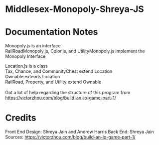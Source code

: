 # Middlesex-Monopoly-Shreya-JS
Documentation Notes
=======
Monopoly.js is an interface <br>
RailRoadMonopoly.js, Color.js, and UtilityMonopoly.js implement the Monopoly Interface<br>

Location.js is a class <br>
Tax, Chance, and CommunityChest extend Location<br>
Ownable extends Location<br>
RailRoad, Property, and Utility extend Ownable<br><br>
Got a lot of help regarding the structure of this program from https://victorzhou.com/blog/build-an-io-game-part-1/

Credits
=======
Front End Design: Shreya Jain and Andrew Harris
Back End: Shreya Jain
Sources:
https://victorzhou.com/blog/build-an-io-game-part-1/
